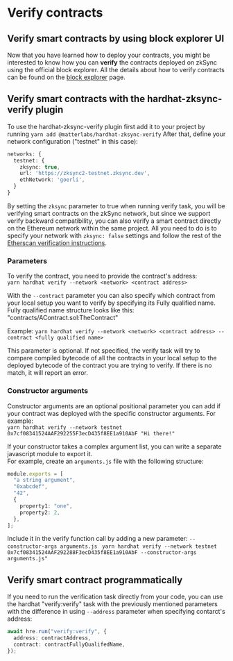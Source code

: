 # Verify contracts

## Verify smart contracts by using block explorer UI

Now that you have learned how to deploy your contracts, you might be interested to know how you can **verify** the contracts deployed on zkSync using the official block explorer. All the details about how to verify contracts can be found on the [block explorer](https://v2-docs.zksync.io/api/tools/block-explorer/contract-verification.html) page.


## Verify smart contracts with the hardhat-zksync-verify plugin

To use the hardhat-zksync-verify plugin first add it to your project by running `yarn add @matterlabs/hardhat-zksync-verify`
After that, define your network configuration ("testnet" in this case):

```typescript
networks: {
  testnet: {
    zksync: true,
    url: 'https://zksync2-testnet.zksync.dev',
    ethNetwork: 'goerli',
  }
}
```

By setting the `zksync` parameter to true when running verify task, you will be verifying smart contracts on the zkSync network, but since we support verify backward compatibility, you can also verify a smart contract directly on the Ethereum network within the same project. All you need to do is to specify your network with `zksync: false` settings and follow the rest of the [Etherscan verification instructions](https://hardhat.org/hardhat-runner/plugins/nomiclabs-hardhat-etherscan).

### Parameters

To verify the contract, you need to provide the contract's address: </br>
`yarn hardhat verify --network <network> <contract address>`

With the `--contract` parameter you can also specify which contract from your local setup you want to verify by specifying its Fully qualified name. Fully qualified name structure looks like this: "contracts/AContract.sol:TheContract" </br>

Example: `yarn hardhat verify --network <network> <contract address> --contract <fully qualified name>`

This parameter is optional. If not specified, the verify task will try to compare compiled bytecode of all the contracts in your local setup to the deployed bytecode of the contract you are trying to verify. If there is no match, it will report an error.

### Constructor arguments

Constructor arguments are an optional positional parameter you can add if your contract was deployed with the specific constructor arguments. For example: <br/>
`yarn hardhat verify --network testnet 0x7cf08341524AAF292255F3ecD435f8EE1a910AbF "Hi there!"`

If your constructor takes a complex argument list, you can write a separate javascript module to export it. <br/>
For example, create an `arguments.js` file with the following structure:

```typescript
module.exports = [
  "a string argument",
  "0xabcdef",
  "42",
  {
    property1: "one",
    property2: 2,
  },
];
```

Include it in the verify function call by adding a new parameter: `--constructor-args arguments.js `
`yarn hardhat verify --network testnet 0x7cf08341524AAF292288F3ecD435f8EE1a910AbF --constructor-args arguments.js"`

## Verify smart contract programmatically

If you need to run the verification task directly from your code, you can use the hardhat "verify:verify" task with the previously mentioned parameters with the difference in using `--address` parameter when specifying contarct's address:<br/>

```typescript
await hre.run("verify:verify", {
  address: contractAddress,
  contract: contractFullyQualifedName,
});
```
